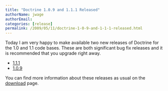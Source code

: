 ```yaml
---
title: "Doctrine 1.0.9 and 1.1.1 Released"
authorName: jwage
authorEmail:
categories: [release]
permalink: /2009/05/11/doctrine-1-0-9-and-1-1-1-released.html
---
```

Today I am very happy to make available two new releases of Doctrine for
the 1.0 and 1.1 code bases. These are both significant bug fix releases
and it is recommended that you upgrade right away.

-   [1.1.1](http://www.doctrine-project.org/download/1_1_1/format/tgz)
-   [1.0.9](http://www.doctrine-project.org/download/1_0_9/format/tgz)

You can find more information about these releases as usual on the
[download](http://www.doctrine-project.org/download) page.
